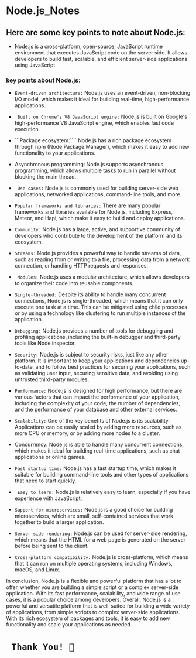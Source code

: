 # Node.js_Notes
## Here are some key points to note about Node.js:

- Node.js is a cross-platform, open-source, JavaScript runtime environment that executes JavaScript code on the server side. It allows developers to build fast, scalable, and efficient server-side applications using JavaScript.

### key points about Node.js:
- ```Event-driven architecture:``` Node.js uses an event-driven, non-blocking I/O model, which makes it ideal for building real-time, high-performance applications.

- ``` Built on Chrome's V8 JavaScript engine:``` Node.js is built on Google's high-performance V8 JavaScript engine, which enables fast code execution.

- ```Package ecosystem:```` Node.js has a rich package ecosystem through npm (Node Package Manager), which makes it easy to add new functionality to your applications.

- Asynchronous programming: Node.js supports asynchronous programming, which allows multiple tasks to run in parallel without blocking the main thread.

- ``` Use cases:``` Node.js is commonly used for building server-side web applications, networked applications, command-line tools, and more.

- ```Popular frameworks and libraries:``` There are many popular frameworks and libraries available for Node.js, including Express, Meteor, and Hapi, which make it easy to build and deploy applications.

- ```Community:``` Node.js has a large, active, and supportive community of developers who contribute to the development of the platform and its ecosystem.

- ```Streams:``` Node.js provides a powerful way to handle streams of data, such as reading from or writing to a file, processing data from a network connection, or handling HTTP requests and responses.

- ``` Modules:``` Node.js uses a modular architecture, which allows developers to organize their code into reusable components.

- ```Single-threaded:``` Despite its ability to handle many concurrent connections, Node.js is single-threaded, which means that it can only execute one task at a time. This can be mitigated using child processes or by using a technology like clustering to run multiple instances of the application.

- ```Debugging:``` Node.js provides a number of tools for debugging and profiling applications, including the built-in debugger and third-party tools like Node inspector.

- ```Security:``` Node.js is subject to security risks, just like any other platform. It is important to keep your applications and dependencies up-to-date, and to follow best practices for securing your applications, such as validating user input, securing sensitive data, and avoiding using untrusted third-party modules.

- ```Performance:``` Node.js is designed for high performance, but there are various factors that can impact the performance of your application, including the complexity of your code, the number of dependencies, and the performance of your database and other external services.

- ```Scalability:``` One of the key benefits of Node.js is its scalability. Applications can be easily scaled by adding more resources, such as more CPU or memory, or by adding more nodes to a cluster.

- Concurrency: Node.js is able to handle many concurrent connections, which makes it ideal for building real-time applications, such as chat applications or online games.

- ```Fast startup time:``` Node.js has a fast startup time, which makes it suitable for building command-line tools and other types of applications that need to start quickly.

- ``` Easy to learn:``` Node.js is relatively easy to learn, especially if you have experience with JavaScript.

- ```Support for microservices:``` Node.js is a good choice for building microservices, which are small, self-contained services that work together to build a larger application.

- ```Server-side rendering:``` Node.js can be used for server-side rendering, which means that the HTML for a web page is generated on the server before being sent to the client.

- ```Cross-platform compatibility:``` Node.js is cross-platform, which means that it can run on multiple operating systems, including Windows, macOS, and Linux.


In conclusion, Node.js is a flexible and powerful platform that has a lot to offer, whether you are building a simple script or a complex server-side application. With its fast performance, scalability, and wide range of use cases, it is a popular choice among developers.
Overall, Node.js is a powerful and versatile platform that is well-suited for building a wide variety of applications, from simple scripts to complex server-side applications. With its rich ecosystem of packages and tools, it is easy to add new functionality and scale your applications as needed.



# ``` Thank You! 💚```

